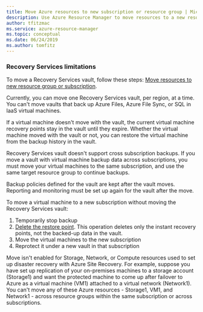 ```yaml
---
title: Move Azure resources to new subscription or resource group | Microsoft Docs
description: Use Azure Resource Manager to move resources to a new resource group or subscription.
author: tfitzmac
ms.service: azure-resource-manager
ms.topic: conceptual
ms.date: 06/24/2019
ms.author: tomfitz
---
```


### Recovery Services limitations

 To move a Recovery Services vault, follow these steps: [Move resources to new resource group or subscription](../../backup/backup-azure-move-recovery-services-vault.md).

Currently, you can move one Recovery Services vault, per region, at a time. You can't move vaults that back up Azure Files, Azure File Sync, or SQL in IaaS virtual machines.

If a virtual machine doesn't move with the vault, the current virtual machine recovery points stay in the vault until they expire. Whether the virtual machine moved with the vault or not, you can restore the virtual machine from the backup history in the vault.

Recovery Services vault doesn't support cross subscription backups. If you move a vault with virtual machine backup data across subscriptions, you must move your virtual machines to the same subscription, and use the same target resource group to continue backups.

Backup policies defined for the vault are kept after the vault moves. Reporting and monitoring must be set up again for the vault after the move.

To move a virtual machine to a new subscription without moving the Recovery Services vault:

 1. Temporarily stop backup
 1. [Delete the restore point](virtual-machines-move-limitations.md). This operation deletes only the instant recovery points, not the backed-up data in the vault.
 1. Move the virtual machines to the new subscription
 1. Reprotect it under a new vault in that subscription

Move isn't enabled for Storage, Network, or Compute resources used to set up disaster recovery with Azure Site Recovery. For example, suppose you have set up replication of your on-premises machines to a storage account (Storage1) and want the protected machine to come up after failover to Azure as a virtual machine (VM1) attached to a virtual network (Network1). You can't move any of these Azure resources - Storage1, VM1, and Network1 - across resource groups within the same subscription or across subscriptions.
